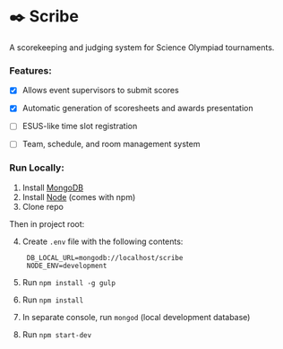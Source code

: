 # ✒️ Scribe
A scorekeeping and judging system for Science Olympiad tournaments.

### Features:
- [x] Allows event supervisors to submit scores
- [x] Automatic generation of scoresheets and awards presentation
- [ ] ESUS-like time slot registration
- [ ] Team, schedule, and room management system


### Run Locally:
1. Install [MongoDB](https://www.mongodb.com/download-center#community)
2. Install [Node](https://nodejs.org/en/) (comes with npm)
3. Clone repo

Then in project root:

4. Create `.env` file with the following contents:

		DB_LOCAL_URL=mongodb://localhost/scribe
		NODE_ENV=development
		
5. Run `npm install -g gulp`
6. Run `npm install`
7. In separate console, run `mongod` (local development database)
8. Run `npm start-dev`
